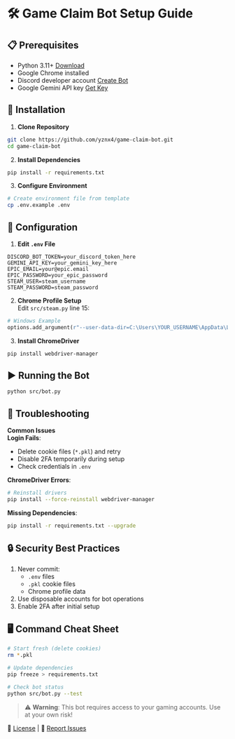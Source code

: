 # 🛠️ Game Claim Bot Setup Guide

## 📋 Prerequisites
- Python 3.11+ [Download](https://www.python.org/downloads/)
- Google Chrome installed
- Discord developer account [Create Bot](https://discord.com/developers/applications)
- Google Gemini API key [Get Key](https://aistudio.google.com)

## 🚀 Installation

1. **Clone Repository**
```bash
git clone https://github.com/yznx4/game-claim-bot.git
cd game-claim-bot
```

2. **Install Dependencies**
```bash
pip install -r requirements.txt
```

3. **Configure Environment**
```bash
# Create environment file from template
cp .env.example .env
```

## 🔧 Configuration

1. **Edit `.env` File**
```env
DISCORD_BOT_TOKEN=your_discord_token_here
GEMINI_API_KEY=your_gemini_key_here
EPIC_EMAIL=your@epic.email
EPIC_PASSWORD=your_epic_password
STEAM_USER=steam_username
STEAM_PASSWORD=steam_password
```

2. **Chrome Profile Setup**  
Edit `src/steam.py` line 15:
```python
# Windows Example
options.add_argument(r"--user-data-dir=C:\Users\YOUR_USERNAME\AppData\Local\Google\Chrome\User Data")
```

3. **Install ChromeDriver**
```bash
pip install webdriver-manager
```

## ▶️ Running the Bot
```bash
python src/bot.py
```

## 🚨 Troubleshooting

**Common Issues**  
**Login Fails**:
- Delete cookie files (`*.pkl`) and retry
- Disable 2FA temporarily during setup
- Check credentials in `.env`

**ChromeDriver Errors**:
```bash
# Reinstall drivers
pip install --force-reinstall webdriver-manager
```

**Missing Dependencies**:
```bash
pip install -r requirements.txt --upgrade
```

## 🔒 Security Best Practices
1. Never commit:
   - `.env` files
   - `.pkl` cookie files
   - Chrome profile data
2. Use disposable accounts for bot operations
3. Enable 2FA after initial setup

## 🖥️ Command Cheat Sheet
```bash
# Start fresh (delete cookies)
rm *.pkl

# Update dependencies
pip freeze > requirements.txt

# Check bot status
python src/bot.py --test
```

> ⚠️ **Warning**: This bot requires access to your gaming accounts. Use at your own risk!

📜 [License](LICENSE) | 🐛 [Report Issues](https://github.com/yznx4/game-claim-bot/issues)
